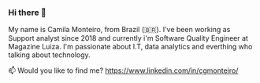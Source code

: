 ### Hi there 👋

My name is Camila Monteiro, from Brazil (🇧🇷). I've been working as Support analyst since 2018 and currently i'm Software Quality Engineer at Magazine Luiza. I'm passionate about I.T, data analytics and everthing who talking about technology.

📫 Would you like to find me?
https://www.linkedin.com/in/cgmonteiro/





<!--
**camilagomo/camilagomo** is a ✨ _special_ ✨ repository because its `README.md` (this file) appears on your GitHub profile.

Here are some ideas to get you started:

- 🔭 I’m currently working on ...
- 🌱 I’m currently learning ...
- 👯 I’m looking to collaborate on ...
- 🤔 I’m looking for help with ...
- 💬 Ask me about ...
- 📫 How to reach me: ...
- 😄 Pronouns: ...
- ⚡ Fun fact: ...
-->
